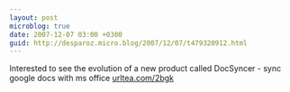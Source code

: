 ```yaml
---
layout: post
microblog: true
date: 2007-12-07 03:00 +0300
guid: http://desparoz.micro.blog/2007/12/07/t479320912.html
---
```

Interested to see the evolution of a new product called DocSyncer - sync google docs with ms office [urltea.com/2bgk](http://urltea.com/2bgk)
